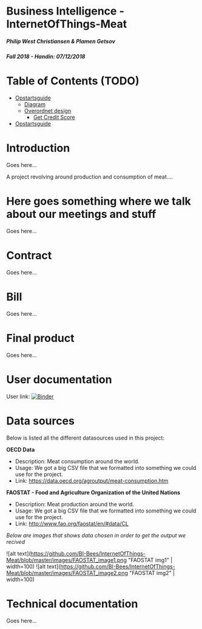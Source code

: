 # Business Intelligence - InternetOfThings-Meat
##### Philip West Christiansen & Plamen Getsov
##### Fall 2018 - Handin: 07/12/2018

# Table of Contents (TODO)
<!--ts-->
  * [Opstartsguide](#opstartsguide)  
      * [Diagram](#diagram)   
      * [Overordnet design](#overordnet-design)   
          * [Get Credit Score](#get-credit-score)
  * [Opstartsguide](#opstartsguide) 
<!--ts-->

# Introduction

Goes here...

A project revolving around production and consumption of meat....

# Here goes something where we talk about our meetings and stuff

Goes here...

# Contract

Goes here...

# Bill

Goes here...

# Final product

Goes here...
    
# User documentation

User link: [![Binder](https://mybinder.org/badge_logo.svg)](https://mybinder.org/v2/gh/BI-Bees/InternetOfThings-Meat/master)

# Data sources

Below is listed all the different datasources used in this project:

**OECD Data**
- Description: Meat consumption around the world. 
- Usage: We got a big CSV file that we formatted into something we could use for the project. 
- Link: https://data.oecd.org/agroutput/meat-consumption.htm

**FAOSTAT - Food and Agriculture Organization of the United Nations**
- Description: Meat production around the world. 
- Usage: We got a big CSV file that we formatted into something we could use for the project. 
- Link: http://www.fao.org/faostat/en/#data/CL

*Below are images that shows data chosen in order to get the output we recived*

![alt text](https://github.com/BI-Bees/InternetOfThings-Meat/blob/master/images/FAOSTAT_image1.png "FAOSTAT img1" | width=100)
![alt text](https://github.com/BI-Bees/InternetOfThings-Meat/blob/master/images/FAOSTAT_image2.png "FAOSTAT img2" | width=100)

# Technical documentation

Goes here...

